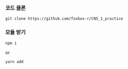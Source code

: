 ### 코드 클론
```
git clone https://github.com/foxbox-r/CNS_1_practice
```

### 모듈 받기
```
npm i
```
or
```
yarn add
```
